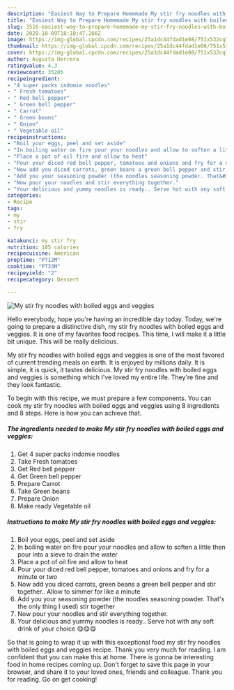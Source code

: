 ```yaml
---
description: "Easiest Way to Prepare Homemade My stir fry noodles with boiled eggs and veggies"
title: "Easiest Way to Prepare Homemade My stir fry noodles with boiled eggs and veggies"
slug: 3516-easiest-way-to-prepare-homemade-my-stir-fry-noodles-with-boiled-eggs-and-veggies
date: 2020-10-09T18:10:47.266Z
image: https://img-global.cpcdn.com/recipes/25a1dc44fdad1e08/751x532cq70/my-stir-fry-noodles-with-boiled-eggs-and-veggies-recipe-main-photo.jpg
thumbnail: https://img-global.cpcdn.com/recipes/25a1dc44fdad1e08/751x532cq70/my-stir-fry-noodles-with-boiled-eggs-and-veggies-recipe-main-photo.jpg
cover: https://img-global.cpcdn.com/recipes/25a1dc44fdad1e08/751x532cq70/my-stir-fry-noodles-with-boiled-eggs-and-veggies-recipe-main-photo.jpg
author: Augusta Herrera
ratingvalue: 4.3
reviewcount: 35205
recipeingredient:
- "4 super packs indomie noodles"
- " Fresh tomatoes"
- " Red bell pepper"
- " Green bell pepper"
- " Carrot"
- " Green beans"
- " Onion"
- " Vegetable oil"
recipeinstructions:
- "Boil your eggs, peel and set aside"
- "In boiling water on fire pour your noodles and allow to soften a little then pour into a sieve to drain the water"
- "Place a pot of oil fire and allow to heat"
- "Pour your diced red bell pepper, tomatoes and onions and fry for a minute or two"
- "Now add you diced carrots, green beans a green bell pepper and stir together.. Allow to simmer for like a minute"
- "Add you your seasoning powder (the noodles seasoning powder. That&#39;s the only thing I used) stir together"
- "Now pour your noodles and stir everything together."
- "Your delicious and yummy noodles is ready.. Serve hot with any soft drink of your choice 😋😋😋"
categories:
- Recipe
tags:
- my
- stir
- fry

katakunci: my stir fry 
nutrition: 185 calories
recipecuisine: American
preptime: "PT12M"
cooktime: "PT33M"
recipeyield: "2"
recipecategory: Dessert

---
```



![My stir fry noodles with boiled eggs and veggies](https://img-global.cpcdn.com/recipes/25a1dc44fdad1e08/751x532cq70/my-stir-fry-noodles-with-boiled-eggs-and-veggies-recipe-main-photo.jpg)

Hello everybody, hope you're having an incredible day today. Today, we're going to prepare a distinctive dish, my stir fry noodles with boiled eggs and veggies. It is one of my favorites food recipes. This time, I will make it a little bit unique. This will be really delicious.

My stir fry noodles with boiled eggs and veggies is one of the most favored of current trending meals on earth. It is enjoyed by millions daily. It is simple, it is quick, it tastes delicious. My stir fry noodles with boiled eggs and veggies is something which I've loved my entire life. They're fine and they look fantastic.




To begin with this recipe, we must prepare a few components. You can cook my stir fry noodles with boiled eggs and veggies using 8 ingredients and 8 steps. Here is how you can achieve that.

<!--inarticleads1-->

##### The ingredients needed to make My stir fry noodles with boiled eggs and veggies:

1. Get 4 super packs indomie noodles
1. Take  Fresh tomatoes
1. Get  Red bell pepper
1. Get  Green bell pepper
1. Prepare  Carrot
1. Take  Green beans
1. Prepare  Onion
1. Make ready  Vegetable oil




<!--inarticleads2-->

##### Instructions to make My stir fry noodles with boiled eggs and veggies:

1. Boil your eggs, peel and set aside
1. In boiling water on fire pour your noodles and allow to soften a little then pour into a sieve to drain the water
1. Place a pot of oil fire and allow to heat
1. Pour your diced red bell pepper, tomatoes and onions and fry for a minute or two
1. Now add you diced carrots, green beans a green bell pepper and stir together.. Allow to simmer for like a minute
1. Add you your seasoning powder (the noodles seasoning powder. That&#39;s the only thing I used) stir together
1. Now pour your noodles and stir everything together.
1. Your delicious and yummy noodles is ready.. Serve hot with any soft drink of your choice 😋😋😋




So that is going to wrap it up with this exceptional food my stir fry noodles with boiled eggs and veggies recipe. Thank you very much for reading. I am confident that you can make this at home. There is gonna be interesting food in home recipes coming up. Don't forget to save this page in your browser, and share it to your loved ones, friends and colleague. Thank you for reading. Go on get cooking!
